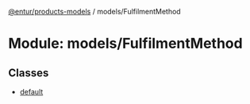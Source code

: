 [@entur/products-models](../README.md) / models/FulfilmentMethod

# Module: models/FulfilmentMethod

## Classes

- [default](../classes/models_FulfilmentMethod.default.md)
